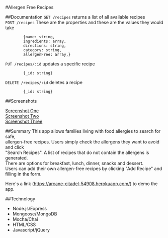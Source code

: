 #Allergen Free Recipes


##Documentation
`GET /recipes` returns a list of all available recipes  
`POST /recipes` These are the properties and these are the values they would take  
```
        {name: string,
        ingredients: array,
        directions: string,
        category: string,
        allergenFree: array,}
```
`PUT /recipes/:id` updates a specific recipe  
```
        {_id: string}
```
`DELETE /recipes/:id` deletes a recipe
```
        {_id: string}
```

##Screenshots

[Screenshot One](./screenshots/ScreenShotOne.png)  
[Screenshot Two](./screenshots/ScreenShotTwo.png)  
[Screenshot Three](./screenshots/ScreenShotThree.png)



##Summary
This app allows families living with food allergies to search for safe,  
allergen-free recipes. Users simply check the allergens they want to avoid and click  
"Search Recipes". A list of recipes that do not contain the allergens is generated.   
There are options for breakfast, lunch, dinner, snacks and dessert.  
Users can add their own allergen-free recipes by clicking "Add Recipe" and filling in the form.  

Here's a link (https://arcane-citadel-54908.herokuapp.com/) to demo the app.



##Technology
- Node.js/Express  
- Mongoose/MongoDB  
- Mocha/Chai
- HTML/CSS
- Javascript/jQuery
